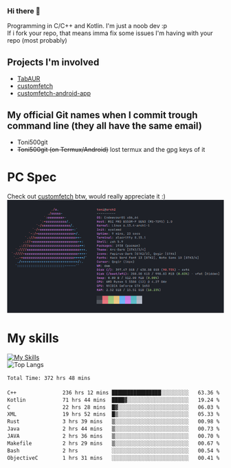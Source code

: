 ### Hi there 👋

Programming in C/C++ and Kotlin. I'm just a noob dev :p\
If i fork your repo, that means imma fix some issues I'm having with your repo (most probably)

## Projects I'm involved
 - [TabAUR](https://github.com/BurntRanch/TabAUR)
 - [customfetch](https://github.com/Toni500github/customfetch)
 - [customfetch-android-app](https://github.com/Toni500github/customfetch-android-app)

## My official Git names when I commit trough command line (they all have the same email)
* Toni500git
* ~~Toni500git (on Termux/Android)~~ lost termux and the gpg keys of it

# PC Spec
Check out [customfetch](https://github.com/Toni500github/customfetch) btw, would really appreciate it :)
![screenshot.png](https://github.com/Toni500github/customfetch/raw/main/screenshot.png)

# My skills
[![My Skills](https://skillicons.dev/icons?i=cpp,bash,kotlin,androidstudio,arch,linux&theme=light)](https://skillicons.dev)\
![Top Langs](https://github-readme-stats.vercel.app/api/top-langs/?username=Toni500github&layout=compact)

<!--START_SECTION:waka-->

```txt
Total Time: 372 hrs 48 mins

C++               236 hrs 12 mins ████████████████░░░░░░░░░   63.36 %
Kotlin            71 hrs 44 mins  ████▓░░░░░░░░░░░░░░░░░░░░   19.24 %
C                 22 hrs 28 mins  █▓░░░░░░░░░░░░░░░░░░░░░░░   06.03 %
XML               19 hrs 52 mins  █▒░░░░░░░░░░░░░░░░░░░░░░░   05.33 %
Rust              3 hrs 39 mins   ▒░░░░░░░░░░░░░░░░░░░░░░░░   00.98 %
Java              2 hrs 44 mins   ▒░░░░░░░░░░░░░░░░░░░░░░░░   00.73 %
JAVA              2 hrs 36 mins   ▒░░░░░░░░░░░░░░░░░░░░░░░░   00.70 %
Makefile          2 hrs 29 mins   ▒░░░░░░░░░░░░░░░░░░░░░░░░   00.67 %
Bash              2 hrs           ░░░░░░░░░░░░░░░░░░░░░░░░░   00.54 %
ObjectiveC        1 hrs 31 mins   ░░░░░░░░░░░░░░░░░░░░░░░░░   00.41 %
```

<!--END_SECTION:waka-->
